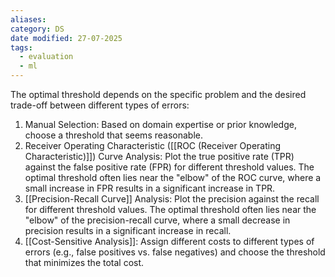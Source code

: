 ```yaml
---
aliases: 
category: DS
date modified: 27-07-2025
tags:
  - evaluation
  - ml
---
```

The optimal threshold depends on the specific problem and the desired trade-off between different types of errors:

1. Manual Selection: Based on domain expertise or prior knowledge, choose a threshold that seems reasonable.
2. Receiver Operating Characteristic ([[ROC (Receiver Operating Characteristic)]]) Curve Analysis: Plot the true positive rate (TPR) against the false positive rate (FPR) for different threshold values. The optimal threshold often lies near the "elbow" of the ROC curve, where a small increase in FPR results in a significant increase in TPR.
3. [[Precision-Recall Curve]] Analysis: Plot the precision against the recall for different threshold values. The optimal threshold often lies near the "elbow" of the precision-recall curve, where a small decrease in precision results in a significant increase in recall.
4. [[Cost-Sensitive Analysis]]: Assign different costs to different types of errors (e.g., false positives vs. false negatives) and choose the threshold that minimizes the total cost.